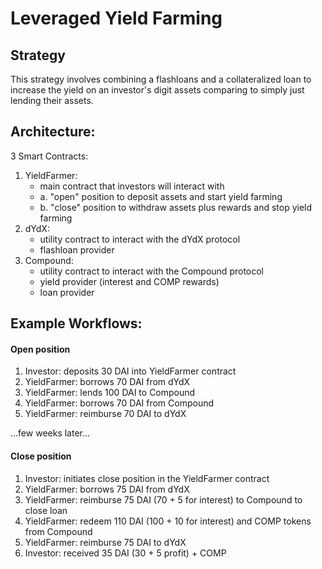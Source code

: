 # Leveraged Yield Farming

## Strategy

This strategy involves combining a flashloans and a collateralized loan to increase the yield on an investor's digit assets comparing to simply just lending their assets.

## Architecture:

3 Smart Contracts:

1. YieldFarmer:
   - main contract that investors will interact with
   - a. "open" position to deposit assets and start yield farming
   - b. "close" position to withdraw assets plus rewards and stop yield farming
2. dYdX:
   - utility contract to interact with the dYdX protocol
   - flashloan provider
3. Compound:
   - utility contract to interact with the Compound protocol
   - yield provider (interest and COMP rewards)
   - loan provider

## Example Workflows:

#### Open position

1. Investor: deposits 30 DAI into YieldFarmer contract
2. YieldFarmer: borrows 70 DAI from dYdX
3. YieldFarmer: lends 100 DAI to Compound
4. YieldFarmer: borrows 70 DAI from Compound
5. YieldFarmer: reimburse 70 DAI to dYdX

...few weeks later...

#### Close position

1. Investor: initiates close position in the YieldFarmer contract
2. YieldFarmer: borrows 75 DAI from dYdX
3. YieldFarmer: reimburse 75 DAI (70 + 5 for interest) to Compound to close loan
4. YieldFarmer: redeem 110 DAI (100 + 10 for interest) and COMP tokens from Compound
5. YieldFarmer: reimburse 75 DAI to dYdX
6. Investor: received 35 DAI (30 + 5 profit) + COMP
